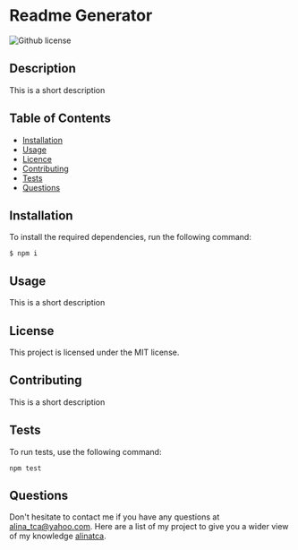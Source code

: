   
 
  # Readme Generator


  ![Github license](https://img.shields.io/badge/license-MIT-green.svg)

 
 
  ## Description
  This is a short description

  ## Table of Contents

  * [Installation](#install)
  * [Usage](#usage)
  * [Licence](#licence)  
  * [Contributing](#contributing)
  * [Tests](#tests)
  * [Questions](#questions)
  

  ## Installation
  To install the required dependencies, run the following command:
  ```
  $ npm i
  ```
  

  ## Usage
  This is a short description
   
 
  ## License
  This project is licensed under the MIT license.
  

  ## Contributing
  This is a short description
  
 
  ## Tests
  To run tests, use the following command:
  ```
  npm test
  ```
  
 
  ## Questions
  Don't hesitate to contact me if you have any questions at alina_tca@yahoo.com.
  Here are a list of my project to give you a wider view of my knowledge [alinatca](https://github.com/alinatca).
